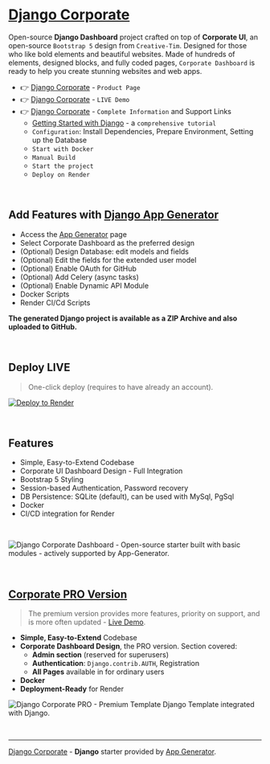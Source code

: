 # [Django Corporate](https://appseed.us/product/corporate-dashboard/django/)

Open-source **Django Dashboard** project crafted on top of **Corporate UI**, an open-source `Bootstrap 5` design from `Creative-Tim`.
Designed for those who like bold elements and beautiful websites. Made of hundreds of elements, designed blocks, and fully coded pages, `Corporate Dashboard` is ready to help you create stunning websites and web apps.

- 👉 [Django Corporate](https://appseed.us/product/corporate-dashboard/django/) - `Product Page`
- 👉 [Django Corporate](https://django-corporate.onrender.com/) - `LIVE Demo` 
- 👉 [Django Corporate](https://app-generator.dev/docs/products/django/corporate-dashboard/index.html) - `Complete Information` and Support Links
  - [Getting Started with Django](https://app-generator.dev/docs/technologies/django/index.html) - a `comprehensive tutorial`
  - `Configuration`: Install Dependencies, Prepare Environment, Setting up the Database 
  - `Start with Docker`
  - `Manual Build`
  - `Start the project`
  - `Deploy on Render`

<br />

## Add Features with [Django App Generator](https://app-generator.dev/tools/django-generator/)

- Access the [App Generator](https://app-generator.dev/tools/django-generator/) page
- Select Corporate Dashboard as the preferred design
- (Optional) Design Database: edit models and fields
- (Optional) Edit the fields for the extended user model
- (Optional) Enable OAuth for GitHub
- (Optional) Add Celery (async tasks)
- (Optional) Enable Dynamic API Module
- Docker Scripts
- Render CI/Cd Scripts

**The generated Django project is available as a ZIP Archive and also uploaded to GitHub.**

<br />

## Deploy LIVE

> One-click deploy (requires to have already an account).

[![Deploy to Render](https://render.com/images/deploy-to-render-button.svg)](https://render.com/deploy)

<br /> 

## Features

- Simple, Easy-to-Extend Codebase
- Corporate UI Dashboard Design - Full Integration 
- Bootstrap 5 Styling 
- Session-based Authentication, Password recovery
- DB Persistence: SQLite (default), can be used with MySql, PgSql
- Docker 
- CI/CD integration for Render 

<br />

![Django Corporate Dashboard - Open-source starter built with basic modules - actively supported by App-Generator.](https://github.com/user-attachments/assets/073eb9b1-c11b-4b64-834f-0381eee080b0)

<br />

## [Corporate PRO Version](https://app-generator.dev/product/corporate-dashboard-pro/django/)

> The premium version provides more features, priority on support, and is more often updated - [Live Demo](https://django-corporate-pro.onrender.com).

- **Simple, Easy-to-Extend** Codebase
- **Corporate Dashboard Design**, the PRO version. Section covered:
  - **Admin section** (reserved for superusers)
  - **Authentication**: `Django.contrib.AUTH`, Registration
  - **All Pages** available in for ordinary users 
- **Docker**
- **Deployment-Ready** for Render 

![Django Corporate  PRO - Premium Template Django Template integrated with Django.](https://github.com/user-attachments/assets/e2385055-3110-4842-b679-36c9a1060e48)

<br />

---
[Django Corporate](https://appseed.us/product/corporate-dashboard/django/) - **Django** starter provided by [App Generator](https://app-generator.dev).
